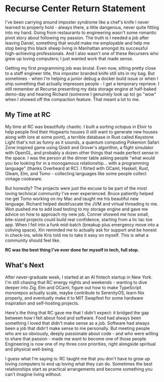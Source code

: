 # Recurse Center Return Statement

I've been carrying around imposter syndrome like a chef's knife I never learned to properly hold - always there, a little dangerous, never quite fitting into my hand. Going from restaurants to engineering wasn't some romantic pivot story about following my passion. The truth is I needed a job after leaving Daniel, something that would make me employable and help me stop being this black sheep living in Manhattan amongst its successful high-achieving professionals. And I also wasn't one of these Recursers who grew up loving computers; I just wanted work that made sense.

Getting my first programming job was brutal. Even now, sitting pretty close to a staff engineer title, this imposter branded knife still sits in my bag. But sometimes - when I'm helping a junior debug a docker build issue or when I ship something that actually impresses people - I get a temporary reprieve. I still remember at Recurse presenting my data storage engine at half-baked demo-day and hearing Richard (someone I genuinely look up to) go "wow" when I showed off the compaction feature. That meant a lot to me.

## My Time at RC

My time at RC was beautifully chaotic. I built a sorting octopus in Elixir to help people find their Hogwarts houses (I still want to generate new houses along with lore at some point), a terrible database in Rust called Keystone Light that's not as funny as it sounds, a quantum computing Pokemon Safari Zone inspired game using Qiskit and Grover's algorithm, a flight simulator with OpenGL, and probably a dozen other things that made perfect sense in the space. I was the person at the dinner table asking people "what would you be looking for in a monogamous relationship… with a programming language" (thanks Overheard at RC). I flirted with OCaml, Haskell, Rust, Gleam, Elm, and Tomo - collecting languages like some people collect vintage cookware.

But honestly? The projects were just the excuse to be part of the most loving technical community I've ever experienced. Bruce patiently helped me get Tomo working on my Mac and taught me his beautiful new language. Richard helped deobfuscate the JVM and virtual threading to me. Won pushed me to add load testing to my storage engine and gave me advice on how to approach my new job. Conner showed me how small, bite-sized projects could build real confidence, starting from a tic tac toe app. When I fell into a funk mid-batch (breakup plus emergency move into a coliving space), Xin reminded me to actually ask for support and be honest in check-ins, while Kris told me to take it easy on myself. This is what a community should feel like.

**RC was the best thing I've ever done for myself in tech, full stop.**

## What's Next

After never-graduate week, I started at an AI fintech startup in New York. I'm still chasing that RC energy nights and weekends - wanting to dive deeper into Zig, Elm and OCaml, figure out how to make TypeScript monorepos actually scale, maybe contribute to SerenityOS, learn Nix properly, and eventually make it to MIT Swapfest for some hardware inspiration and self-hosting projects.

Here's the thing that RC gave me that I didn't expect: it bridged the gap between how I felt about food and software. Food had always been something I loved that didn't make sense as a job. Software had always been a job that didn't make sense to me personally. But meeting people who are so obviously, deeply passionate about code - and who were willing to share that passion - made me want to become one of those people. Engineering is now one of my three core priorities, right alongside spiritual and physical well-being.

I guess what I'm saying is: RC taught me that you don't have to grow up loving computers to end up loving what they can do. Sometimes the best relationships start as practical arrangements and become something you can't imagine living without.